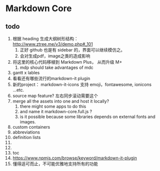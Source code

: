 # Markdown Core


## todo

1. 根据 heading 生成大纲树形结构： http://www.ztree.me/v3/demo.php#_101
    1. 正好 github 也是有 sidebar 的，界面可以继续模仿之。
    1. 会对生成pdf，image之类的造成影响
1. 将这里的核心代码移植到 Markdown Plus， 从而升级 M+
    1. mdp should take advantages of mdc
1. gantt x lables
1. 看看还有哪些流行的markdown-it plugin
1. 新的project： markdown-it-icons 支持 emoji，fontawesome, ionicons ...etc.
1. source map feature? 左右同步滚动需要这个
1. merge all the assets into one and host it locally?
    1. there might some apps to do this
    1. and name it markdown-core.full.js ?
    1. is it possible because some libraries depends on external fonts and images.
1. custom containers
1. abbreviations
1. definition lists
1. <ins>
1. <mark>
1. toc
1. https://www.npmjs.com/browse/keyword/markdown-it-plugin
1. 懂得适可而止，不可能优雅地支持所有的功能

